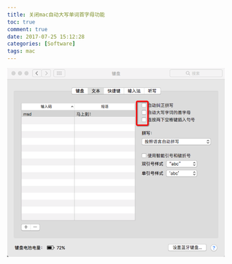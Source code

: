 ```yaml
---
title: 关闭mac自动大写单词首字母功能
toc: true
comment: true
date: 2017-07-25 15:12:28
categories: [Software]
tags: mac
---
```






<!--more-->

<img src="disable-auto-ucfirst-word-on-mac/20170725150096665552592.png"/>
